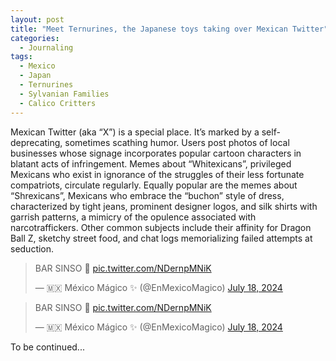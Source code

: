 ```yaml
---
layout: post
title: "Meet Ternurines, the Japanese toys taking over Mexican Twitter"
categories:
  - Journaling
tags:
  - Mexico
  - Japan
  - Ternurines
  - Sylvanian Families
  - Calico Critters
---
```


Mexican Twitter (aka “X”) is a special place.  It’s marked by a self-deprecating, sometimes scathing humor.  Users post photos of local businesses whose signage incorporates popular cartoon characters in blatant acts of infringement.  Memes about “Whitexicans”, privileged Mexicans who exist in ignorance of the struggles of their less fortunate compatriots, circulate regularly.  Equally popular are the memes about “Shrexicans”, Mexicans who embrace the “buchon” style of dress, characterized by tight jeans, prominent designer logos, and silk shirts with garrish patterns, a mimicry of the opulence associated with narcotraffickers.  Other common subjects include their affinity for Dragon Ball Z, sketchy street food, and chat logs memorializing failed attempts at seduction. 

<blockquote class="twitter-tweet"><p lang="es" dir="ltr">BAR SINSO 🍻 <a href="https://t.co/NDernpMNiK">pic.twitter.com/NDernpMNiK</a></p>&mdash; 🇲🇽 México Mágico ✨ (@EnMexicoMagico) <a href="https://twitter.com/EnMexicoMagico/status/1813945901616152948?ref_src=twsrc%5Etfw">July 18, 2024</a></blockquote> <script async src="https://platform.twitter.com/widgets.js" charset="utf-8"></script>

<blockquote class="twitter-tweet"><p lang="es" dir="ltr">BAR SINSO 🍻 <a href="https://t.co/NDernpMNiK">pic.twitter.com/NDernpMNiK</a></p>&mdash; 🇲🇽 México Mágico ✨ (@EnMexicoMagico) <a href="https://twitter.com/EnMexicoMagico/status/1813945901616152948?ref_src=twsrc%5Etfw">July 18, 2024</a></blockquote> <script async src="https://platform.twitter.com/widgets.js" charset="utf-8"></script>

To be continued...
